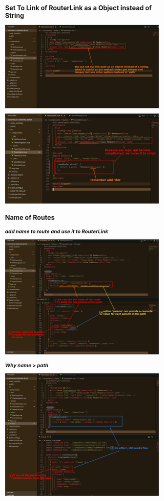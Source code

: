 ## **Set To Link of RouterLink as a Object instead of String**

![Alt RouterLink to object](pic/01.jpg)

![Alt move logic to script](pic/02.jpg)

## **Name of Routes**

### _add name to route and use it to RouterLink_

![Alt name of route and use it to RouterLink](pic/03.jpg)

### _Why name > path_

![Alt why we use name](pic/04.jpg)
